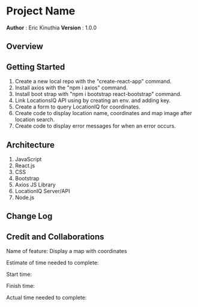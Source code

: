# Project Name

**Author** : Eric Kinuthia
**Version** : 1.0.0

## Overview

## Getting Started

1. Create a new local repo with the "create-react-app" command.
2. Install axios with the "npm i axios" command.
3. Install boot strap with "npm i bootstrap react-bootstrap" command.
4. Link LocationsIQ API using by creating an env. and adding key.
5. Create a form to query LocationIQ for coordinates.
6. Create code to display location name, coordinates and map image after location search.
7. Create code to display error messages for when an error occurs.

## Architecture

1. JavaScript
2. React.js
3. CSS
4. Bootstrap
5. Axios JS Library
6. LocationIQ Server/API
7. Node.js

## Change Log

## Credit and Collaborations

Name of feature: Display a map with coordinates

Estimate of time needed to complete:

Start time:

Finish time:

Actual time needed to complete:




